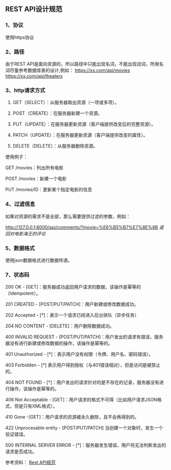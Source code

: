 ## REST API设计规范

### 1、协议

使用https协议

### 2、路径

由于REST API是面向资源的，所以路径中只能出现名词，不能出现动词，所用名词尽量参考数据库表的设计,例如：
https://xx.com/api/movies
https://xx.com/api/theaters

### 3、http请求方式

1. GET（SELECT）：从服务器取出资源（一项或多项）。

2. POST（CREATE）：在服务器新建一个资源。

3. PUT（UPDATE）：在服务器更新资源（客户端提供改变后的完整资源）。

4. PATCH（UPDATE）：在服务器更新资源（客户端提供改变的属性）。

5. DELETE（DELETE）：从服务器删除资源。

使用例子：

GET /movies：列出所有电影

POST /movies：新建一个电影

PUT /movies/ID：更新某个指定电影的信息


### 4、过滤信息

如果对资源的需求不是全部，那么需要提供过滤的参数，例如：

http://127.0.0.1:8000/api/comments/?movie=%E6%B5%B7%E7%8E%8B *返回对电影海王的评论*

### 5、数据格式

使用json数据格式进行数据传递。

### 7、状态码

200 OK - [GET]：服务器成功返回用户请求的数据，该操作是幂等的（Idempotent）。

201 CREATED - [POST/PUT/PATCH]：用户新建或修改数据成功。

202 Accepted - [*]：表示一个请求已经进入后台排队（异步任务）

204 NO CONTENT - [DELETE]：用户删除数据成功。

400 INVALID REQUEST - [POST/PUT/PATCH]：用户发出的请求有错误，服务器没有进行新建或修改数据的操作，该操作是幂等的。

401 Unauthorized - [*]：表示用户没有权限（令牌、用户名、密码错误）。

403 Forbidden - [*] 表示用户得到授权（与401错误相对），但是访问是被禁止的。

404 NOT FOUND - [*]：用户发出的请求针对的是不存在的记录，服务器没有进行操作，该操作是幂等的。

406 Not Acceptable - [GET]：用户请求的格式不可得（比如用户请求JSON格式，但是只有XML格式）。

410 Gone -[GET]：用户请求的资源被永久删除，且不会再得到的。

422 Unprocesable entity - [POST/PUT/PATCH] 当创建一个对象时，发生一个验证错误。

500 INTERNAL SERVER ERROR - [*]：服务器发生错误，用户将无法判断发出的请求是否成功。

参考资料： [Rest API规范](https://blog.csdn.net/pkueecser/article/details/50193881)